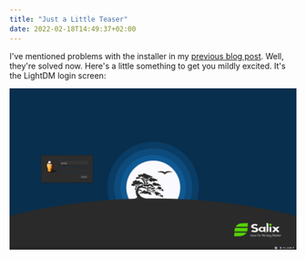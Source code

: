 ```yaml
---
title: "Just a Little Teaser"
date: 2022-02-18T14:49:37+02:00
---
```


I've mentioned problems with the installer in my
[previous blog post](/post/are-we-there-yet).
Well, they're solved now. Here's a little something to get you mildly
excited. It's the LightDM login screen:

![LightDM login screen](/images/lightdm_salix15.0.png)
